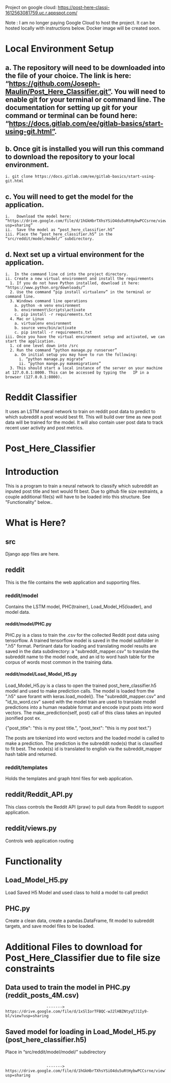 Project on google cloud: 
  https://post-here-classi-1612563081759.uc.r.appspot.com/
  
Note : I am no longer paying Google Cloud to host the project. It can be hosted locally with instructions below. Docker image will be created soon.

# Local Environment Setup
  ## a. The repository will need to be downloaded into the file of your choice. The link is here: “https://github.com/Joseph-Maulin/Post_Here_Classifier.git”. You will need to enable git for your terminal or command line. The documentation for setting up git for your command or terminal can be found here: “https://docs.gitlab.com/ee/gitlab-basics/start-using-git.html”.
  
  ## b. Once git is installed you will run this command to download the repository to your local environment.
    i. git clone https://docs.gitlab.com/ee/gitlab-basics/start-using-git.html

  ## c. You will need to get the model for the application.
    i.   Download the model here: “https://drive.google.com/file/d/1hGkHbrTXhsYSiO4du5uRtHybwPCCsrne/view?usp=sharing” 
    ii.  Save the model as “post_here_classifier.h5”
    iii. Place the “post_here_classifier.h5” in the “src/reddit/model/model/” subdirectory.

  ## d. Next set up a virtual environment for the application.
    i.  In the command line cd into the project directory.
    ii. Create a new virtual environment and install the requirements
      1. If you do not have Python installed, download it here: “https://www.python.org/downloads/” 
      2. Use the command “pip install virtualenv” in the terminal or command line. 
      3. Windows command line operations
        a. python -m venv environment
        b. environment\Scripts\activate
        c. pip install -r requirements.txt
      4. Mac or Linux
        a. virtualenv environment
        b. source venv/bin/activate
        c. pip install -r requirements.txt
    iii. Once you have the virtual environment setup and activated, we can start the application. 
      1. cd one level down into /src
      2. Run the command “python manage.py runserver”
        a. On initial setup you may have to run the following:
          i. “python manage.py migrate”
          ii. “python mange.py makemigrations”
      3. This should start a local instance of the server on your machine at 127.0.0.1:8000. This can be accessed by typing the   IP in a browser (127.0.0.1:8000). 


# Reddit Classifier

It uses an LSTM nueral network to train on reddit post data to predict to which subreddit a post would best fit. This will build over time as new post data will be trained for the model. It will also contain user post data to track recent user activity and post metrics.

# Post_Here_Classifier


# Introduction
This is a program to train a neural network to classify which subreddit an inputed post title and text would fit best. Due to github file size restraints, a couple additional file(s) will have to be loaded into this structure. See "Functionality" below..

# What is Here?

## src
Django app files are here.

## reddit
This is the file contains the web application and supporting files.
  
  ### reddit/model
  Contains the LSTM model, PHC(trainer), Load_Model_H5(loader), and model data.
  
  #### reddit/model/PHC.py 
PHC.py is a class to train the .csv for the collected Reddit post data using tensorflow. A trained tensorflow model is saved in the model subfolder in ".h5" format. Pertinant data for loading and translating model results are saved in the data subdirectory: a "subreddit_mapper.csv" to translate the subreddit name to the model node, and an id to word hash table for the corpus of words most common in the training data. 

  #### reddit/model/Load_Model_H5.py 
Load_Model_H5.py is a class to open the trained post_here_classifier.h5 model and used to make prediction calls. The model is loaded from the ".h5" save foramt with keras.load_model(). The "subreddit_mapper.csv" and "id_to_word.csv" saved with the model train are used to translate model predictions into a human readable format and encode input posts into word vectors. The make_prediction(self, post) call of this class takes an inputed jsonified post ex. 

{"post_title": "this is my post title.", 
 "post_text": "this is my post text."}

The posts are tokenized into word vectors and the loaded model is called to make a prediction. The prediction is the subreddit node(s) that is classified to fit best. The node(s) id is translated to english via the subreddit_mapper hash table and returned.

  ### reddit/templates
  Holds the templates and graph html files for web application.
  
  ## reddit/Reddit_API.py
  This class controls the Reddit API (praw) to pull data from Reddit to support application.
  
  ## reddit/views.py
  Controls web application routing


# Functionality
  ## Load_Model_H5.py
  Load Saved H5 Model and used class to hold a model to call predict

  ## PHC.py
  Create a clean data, create a pandas.DataFrame, fit model to subreddit targets, and save model files to be loaded.



# Additional Files to download for Post_Here_Classifier due to file size constraints
  ## Data used to train the model in PHC.py (reddit_posts_4M.csv)
                      -------> https://drive.google.com/file/d/1xSlIorTFBQC-wJ2lHBZNtyqTJ1Iy9-bl/view?usp=sharing

  ## Saved model for loading in Load_Model_H5.py (post_here_classifier.h5)
  Place in “src/reddit/model/model/” subdirectory 
  ##
                      -------> https://drive.google.com/file/d/1hGkHbrTXhsYSiO4du5uRtHybwPCCsrne/view?usp=sharing
